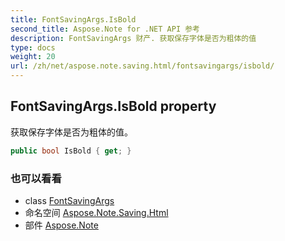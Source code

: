 ```yaml
---
title: FontSavingArgs.IsBold
second_title: Aspose.Note for .NET API 参考
description: FontSavingArgs 财产. 获取保存字体是否为粗体的值
type: docs
weight: 20
url: /zh/net/aspose.note.saving.html/fontsavingargs/isbold/
---
```

## FontSavingArgs.IsBold property

获取保存字体是否为粗体的值。

```csharp
public bool IsBold { get; }
```

### 也可以看看

* class [FontSavingArgs](../)
* 命名空间 [Aspose.Note.Saving.Html](../../fontsavingargs/)
* 部件 [Aspose.Note](../../../)



